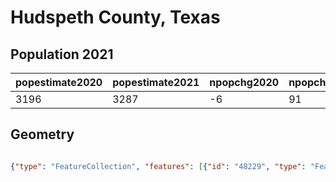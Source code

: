 # Hudspeth County, Texas

## Population 2021

| popestimate2020 | popestimate2021 | npopchg2020 | npopchg2021 | births2020 | births2021 | deaths2020 | deaths2021 | naturalchg2020 | naturalchg2021 | internationalmig2020 | internationalmig2021 | domesticmig2020 | domesticmig2021 | netmig2020 | netmig2021 |  rbirth2021  |  rdeath2021  | rnaturalchg2021 | rinternationalmig2021 | rdomesticmig2021 | rnetmig2021  |
|-----------------|-----------------|-------------|-------------|------------|------------|------------|------------|----------------|----------------|----------------------|----------------------|-----------------|-----------------|------------|------------|--------------|--------------|-----------------|-----------------------|------------------|--------------|
| 3196            | 3287            | -6          | 91          | 13         | 40         | 11         | 26         | 2              | 14             | 0                    | 34                   | -8              | 44              | -8         | 78         | 12.339966065 | 8.0209779423 | 4.3189881228    | 10.488971155          | 13.573962672     | 24.062933827|

## Geometry

```geojson

{"type": "FeatureCollection", "features": [{"id": "48229", "type": "Feature", "geometry": {"type": "MultiPolygon", "coordinates": [[[[-104.982760376, 30.620716044], [-104.989116578, 30.629552714], [-104.991648723, 30.640301412], [-104.992940634, 30.651463522], [-104.995782838, 30.661747132], [-105.00849524, 30.676991679], [-105.027977255, 30.690117493], [-105.049474651, 30.699264221], [-105.068129843, 30.702674866], [-105.087043417, 30.709806214], [-105.133603883, 30.757916972], [-105.140425171, 30.750475566], [-105.153240927, 30.763187969], [-105.157788453, 30.765720113], [-105.160889038, 30.764118144], [-105.162697713, 30.774918518], [-105.167296917, 30.781171367], [-105.174789999, 30.783961894], [-105.185125285, 30.784633688], [-105.195305543, 30.78794098], [-105.204917359, 30.802410381], [-105.212100383, 30.805717672], [-105.218249879, 30.806802877], [-105.229256959, 30.810213522], [-105.232874309, 30.809128316], [-105.239850627, 30.801531881], [-105.243984742, 30.799103089], [-105.249049033, 30.798844706], [-105.259487671, 30.802978821], [-105.265843873, 30.808404847], [-105.270753134, 30.814347636], [-105.277005982, 30.819411926], [-105.334315145, 30.843803202], [-105.363770712, 30.850366109], [-105.376173056, 30.859564514], [-105.415550497, 30.902455954], [-105.496682496, 30.956509501], [-105.530788941, 30.991701152], [-105.555955364, 31.002604879], [-105.565722209, 31.016660868], [-105.578641317, 31.052162577], [-105.590940308, 31.071437887], [-105.605874797, 31.081928203], [-105.62349646, 31.090351461], [-105.643805298, 31.10368398], [-105.668041545, 31.127868551], [-105.675224569, 31.131950989], [-105.692277792, 31.137635396], [-105.768190471, 31.180010071], [-105.777853964, 31.192722474], [-105.784830282, 31.21101593], [-105.861983195, 31.28837555], [-105.880147462, 31.300881246], [-105.896993979, 31.305997213], [-105.897149008, 31.309511211], [-105.908802043, 31.317004293], [-105.928051514, 31.32646108], [-105.934562744, 31.335504456], [-105.941771607, 31.352350973], [-105.948515382, 31.361239319], [-105.961201946, 31.371006165], [-105.994815297, 31.391034536], [-105.95853846, 31.423455882], [-105.959252459, 31.478411875], [-105.993245451, 31.478386875], [-105.994203443, 31.62382985], [-105.996317429, 31.85855081], [-105.997993036, 32.000580215], [-105.95336308, 32.000590025], [-105.731219525, 32.000687682], [-105.509027142, 32.000760924], [-105.286932416, 32.000834166], [-105.064764447, 32.000907408], [-104.918262814, 32.000955721], [-104.918266675, 31.813300775], [-104.912879683, 31.625114806], [-104.912721691, 31.500688826], [-104.911142697, 31.353724849], [-104.909114703, 31.246603867], [-104.909126709, 31.179231877], [-104.915803397, 31.012379516], [-104.908857781, 31.012379516], [-104.90758273, 30.83591394], [-104.916386726, 30.835973941], [-104.917153734, 30.663620969], [-104.982760376, 30.620716044]]]]}, "properties": {}}]}
```


